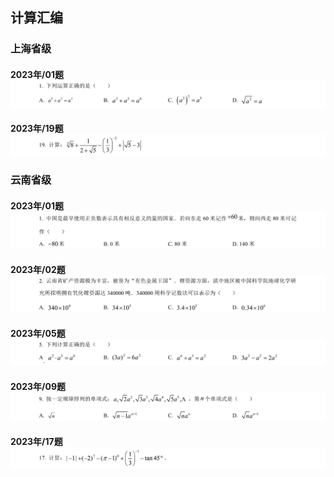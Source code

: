 
## 计算汇编
### 上海省级
#### 2023年/01题 ![](../../../DOCS/中考/数学/上海省级/2023年/01题/question.png)
#### 2023年/19题 ![](../../../DOCS/中考/数学/上海省级/2023年/19题/question.png) 
 
### 云南省级
#### 2023年/01题 ![](../../../DOCS/中考/数学/云南省级/2023年/01题/question.png)
#### 2023年/02题 ![](../../../DOCS/中考/数学/云南省级/2023年/02题/question.png)
#### 2023年/05题 ![](../../../DOCS/中考/数学/云南省级/2023年/05题/question.png)
#### 2023年/09题 ![](../../../DOCS/中考/数学/云南省级/2023年/09题/question.png)
#### 2023年/17题 ![](../../../DOCS/中考/数学/云南省级/2023年/17题/question.png) 
